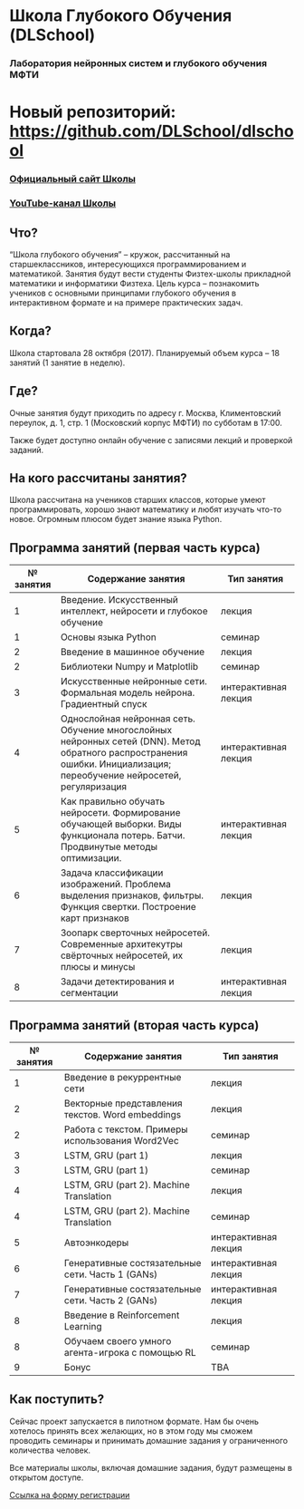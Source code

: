 # Школа Глубокого Обучения (DLSchool)
### Лаборатория нейронных систем и глубокого обучения МФТИ

# Новый репозиторий: https://github.com/DLSchool/dlschool

### [Официальный сайт Школы](https://deepmipt.github.io/dlschl/)

### [YouTube-канал Школы](https://www.youtube.com/channel/UCFTNoZYjkg-3LZTHrHfV1nQ)

## Что?

“Школа глубокого обучения” – кружок, рассчитанный на старшеклассников, интересующихся программированием и математикой. Занятия будут вести студенты Физтех-школы прикладной математики и информатики Физтеха. Цель курса – познакомить учеников с основными принципами глубокого обучения в интерактивном формате и на примере практических задач.

## Когда?

Школа стартовала 28 октября (2017). Планируемый объем курса – 18 занятий (1 занятие в неделю).

## Где?

Очные занятия будут приходить по адресу г. Москва, Климентовский переулок, д. 1, стр. 1 (Московский корпус МФТИ) по субботам в 17:00.

Также будет доступно онлайн обучение с записями лекций и проверкой заданий.

## На кого рассчитаны занятия?

Школа рассчитана на учеников старших классов, которые умеют программировать, хорошо знают математику и любят изучать что-то новое. Огромным плюсом будет знание языка Python.

## Программа занятий (первая часть курса)

|№ занятия|Содержание занятия|Тип занятия|
|---------|------------------|-----------|
|1| Введение. Искусственный интеллект, нейросети и глубокое обучение | лекция |
|1| Основы языка Python | семинар |
|2| Введение в машинное обучение | лекция |  
|2| Библиотеки Numpy и Matplotlib | семинар |
|3| Искусственные нейронные сети. Формальная модель нейрона. Градиентный спуск | интерактивная лекция |
|4| Однослойная нейронная сеть. Обучение многослойных нейронных сетей (DNN). Метод обратного распространения ошибки. Инициализация; переобучение нейросетей, регуляризация | интерактивная лекция |
|5| Как правильно обучать нейросети. Формирование обучающей выборки. Виды функционала потерь. Батчи. Продвинутые методы оптимизации. | интерактивная лекция |
|6| Задача классификации изображений. Проблема выделения признаков, фильтры. Функция свертки. Построение карт признаков | лекция |
|7| Зоопарк сверточных нейросетей. Современные архитекутры свёрточных нейросетей, их плюсы и минусы | лекция |
|8| Задачи детектирования и сегментации  | интерактивная лекция |

## Программа занятий (вторая часть курса)

|№ занятия|Содержание занятия|Тип занятия|
|---------|------------------|-----------|
|1| Введение в рекуррентные сети | лекция |
|2| Векторные представления текстов. Word embeddings | лекция |  
|2| Работа с текстом. Примеры использования Word2Vec | семинар |
|3| LSTM, GRU (part 1) | лекция |
|3| LSTM, GRU (part 1) | семинар |
|4| LSTM, GRU (part 2). Machine Translation | лекция |
|4| LSTM, GRU (part 2). Machine Translation | семинар |
|5| Автоэнкодеры | интерактивная лекция |
|6| Генеративные состязательные сети. Часть 1 (GANs) | интерактивная лекция |
|7| Генеративные состязательные сети. Часть 2 (GANs) | интерактивная лекция |
|8| Введение в Reinforcement Learning | лекция |
|8| Обучаем своего умного агента-игрока с помощью RL | семинар |
|9| Бонус  | TBA |

## Как поступить?

Сейчас проект запускается в пилотном формате. Нам бы очень хотелось принять всех желающих, но в этом году мы сможем проводить семинары и принимать домашние задания у ограниченного количества человек.

Все материалы школы, включая домашние задания, будут размещены в открытом доступе.

[Cсылка на форму регистрации](https://docs.google.com/forms/d/e/1FAIpQLSdDHT2TZNdHW8G7eRplxNxhmyD5uTPcERNsJ1zAyeRn0yCSUg/viewform)
